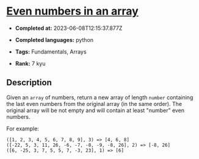 # [Even numbers in an array](https://www.codewars.com/kata/5a431c0de1ce0ec33a00000c)

- **Completed at:** 2023-06-08T12:15:37.877Z

- **Completed languages:** python

- **Tags:** Fundamentals, Arrays

- **Rank:** 7 kyu

## Description

Given an `array` of numbers, return a new array of length `number` containing the last even numbers from the original array (in the same order). The original array will be not empty and will contain at least "number" even numbers.

For example:
```
([1, 2, 3, 4, 5, 6, 7, 8, 9], 3) => [4, 6, 8]
([-22, 5, 3, 11, 26, -6, -7, -8, -9, -8, 26], 2) => [-8, 26]
([6, -25, 3, 7, 5, 5, 7, -3, 23], 1) => [6]

```
